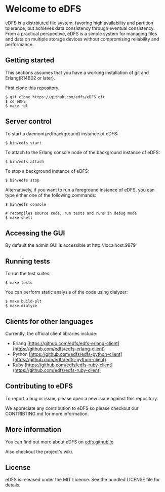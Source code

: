 Welcome to eDFS
===============

eDFS is a  distrbiuted file system, favoring high availability and partition tolerance, but achieves data consistency through eventual consistency.
From a practical perspective, eDFS is  a simple system for managing files and data on multiple storage devices without compromising reliability and performance.


## Getting started

This sections assumes that you have a working installation of git and Erlang(R14B02 or later).

First clone this repository.

    $ git clone https://github.com/edfs/eDFS.git
    $ cd eDFS
    $ make rel


## Server control

To start a daemonized(background) instance of eDFS:

    $ bin/edfs start

To attach to the Erlang console node of the background instance of eDFS:

    $ bin/edfs attach

To stop a background instance of eDFS:

    $ bin/edfs stop

Alternatively, if you want to run a foreground instance of eDFS, you can type either one of the
following commands:

    $ bin/edfs console

    # recompiles source code, run tests and runs in debug mode
    $ make shell


## Accessing the GUI

By default the admin GUI is accessible at http://localhost:9879


## Running tests

To run the test suites:

    $ make tests

You can perform static analysis of the code using dialyzer:

    $ make build-plt
    $ make dialyze


## Clients for other languages

Currently, the official client libraries include:

* Erlang [https://github.com/edfs/edfs-erlang-client](https://github.com/edfs/edfs-erlang-client)
* Python [https://github.com/edfs/edfs-python-client](https://github.com/edfs/edfs-python-client)
* Ruby [https://github.com/edfs/edfs-ruby-client](https://github.com/edfs/edfs-ruby-client)


## Contributing to eDFS

To report a bug or issue, please open a new issue against this repository.

We appreciate any contribution to eDFS so please checkout our CONTRIBTING.md for more information.


## More information

You can find out more about eDFS on [edfs.github.io](http://edfs.github.io)

Also checkout the project's wiki.


## License

eDFS is released under the MIT Licence. See the bundled LICENSE file for details.
